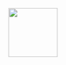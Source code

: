 <div id="header" align="center">
  <img src="https://media.giphy.com/media/M9gbBd9nbDrOTu1Mqx/giphy.gif"(https://media.giphy.com/media/RbDKaczqWovIugyJmW/giphy.gif)https://media.giphy.com/media/RbDKaczqWovIugyJmW/giphy.gif width="100"/>
</div>

